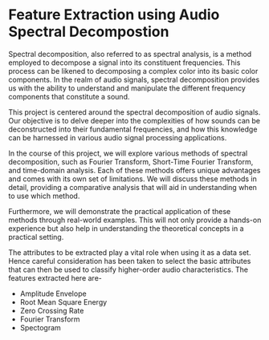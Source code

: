 # Feature Extraction using Audio Spectral Decompostion
Spectral decomposition, also referred to as spectral analysis, is a method employed to decompose a signal into its constituent frequencies. This process can be likened to decomposing a complex color into its basic color components. In the realm of audio signals, spectral decomposition provides us with the ability to understand and manipulate the different frequency components that constitute a sound.

This project is centered around the spectral decomposition of audio signals. Our objective is to delve deeper into the complexities of how sounds can be deconstructed into their fundamental frequencies, and how this knowledge can be harnessed in various audio signal processing applications.

In the course of this project, we will explore various methods of spectral decomposition, such as Fourier Transform, Short-Time Fourier Transform, and time-domain analysis. Each of these methods offers unique advantages and comes with its own set of limitations. We will discuss these methods in detail, providing a comparative analysis that will aid in understanding when to use which method.

Furthermore, we will demonstrate the practical application of these methods through real-world examples. This will not only provide a hands-on experience but also help in understanding the theoretical concepts in a practical setting.

The attributes to be extracted play a vital role when using it as a data set. Hence careful consideration has been taken to select the basic attributes that can then be used to classify higher-order audio characteristics.
The features extracted here are-
+ Amplitude Envelope
+ Root Mean Square Energy
+ Zero Crossing Rate
+ Fourier Transform
+ Spectogram
